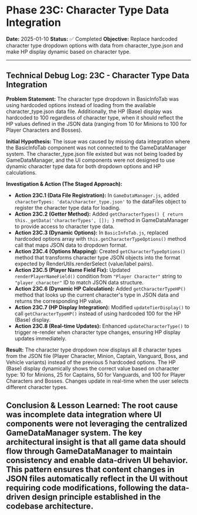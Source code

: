 # Phase 23C: Character Type Data Integration

**Date:** 2025-01-10
**Status:** ✅ Completed
**Objective:** Replace hardcoded character type dropdown options with data from character_type.json and make HP display dynamic based on character type.

---

## Technical Debug Log: 23C - Character Type Data Integration

**Problem Statement:**
The character type dropdown in BasicInfoTab was using hardcoded options instead of loading from the available character_type.json data file. Additionally, the HP (Base) display was hardcoded to 100 regardless of character type, when it should reflect the HP values defined in the JSON data (ranging from 10 for Minions to 100 for Player Characters and Bosses).

**Initial Hypothesis:**
The issue was caused by missing data integration where the BasicInfoTab component was not connected to the GameDataManager system. The character_type.json file existed but was not being loaded by GameDataManager, and the UI components were not designed to use dynamic character type data for both dropdown options and HP calculations.

**Investigation & Action (The Staged Approach):**

*   **Action 23C.1 (Data File Registration):** In `GameDataManager.js`, added `characterTypes: 'data/character_type.json'` to the dataFiles object to register the character type data for loading.
*   **Action 23C.2 (Getter Method):** Added `getCharacterTypes() { return this._getData('characterTypes', []); }` method in GameDataManager to provide access to character type data.
*   **Action 23C.3 (Dynamic Options):** In `BasicInfoTab.js`, replaced hardcoded options array with `this.getCharacterTypeOptions()` method call that maps JSON data to dropdown format.
*   **Action 23C.4 (Options Mapping):** Created `getCharacterTypeOptions()` method that transforms character type JSON objects into the format expected by RenderUtils.renderSelect (value/label pairs).
*   **Action 23C.5 (Player Name Field Fix):** Updated `renderPlayerNameField()` condition from `"Player Character"` string to `"player_character"` ID to match JSON data structure.
*   **Action 23C.6 (Dynamic HP Calculation):** Added `getCharacterTypeHP()` method that looks up the current character's type in JSON data and returns the corresponding HP value.
*   **Action 23C.7 (HP Display Integration):** Modified `updateTierDisplay()` to call `getCharacterTypeHP()` instead of using hardcoded 100 for the HP (Base) display.
*   **Action 23C.8 (Real-time Updates):** Enhanced `updateCharacterType()` to trigger re-render when character type changes, ensuring HP display updates immediately.

**Result:**
The character type dropdown now displays all 8 character types from the JSON file (Player Character, Minion, Captain, Vanguard, Boss, and Vehicle variants) instead of the previous 5 hardcoded options. The HP (Base) display dynamically shows the correct value based on character type: 10 for Minions, 25 for Captains, 50 for Vanguards, and 100 for Player Characters and Bosses. Changes update in real-time when the user selects different character types.

**Conclusion & Lesson Learned:**
The root cause was incomplete data integration where UI components were not leveraging the centralized GameDataManager system. The key architectural insight is that all game data should flow through GameDataManager to maintain consistency and enable data-driven UI behavior. This pattern ensures that content changes in JSON files automatically reflect in the UI without requiring code modifications, following the data-driven design principle established in the codebase architecture.
---